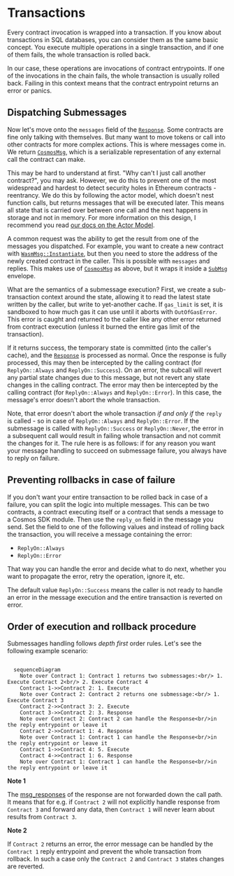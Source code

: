 <SectionLabel chapter="core" section="architecture"></SectionLabel>

# Transactions

Every contract invocation is wrapped into a transaction. If you know about transactions in SQL
databases, you can consider them as the same basic concept. You execute multiple operations in a
single transaction, and if one of them fails, the whole transaction is rolled back.

In our case, these operations are invocations of contract entrypoints. If one of the invocations in
the chain fails, the whole transaction is usually rolled back. Failing in this context means that
the contract entrypoint returns an error or panics.

## Dispatching Submessages

Now let's move onto the `messages` field of the
[`Response`](https://docs.rs/cosmwasm-std/latest/cosmwasm_std/struct.Response.html). Some contracts
are fine only talking with themselves. But many want to move tokens or call into other contracts for
more complex actions. This is where messages come in. We return
[`CosmosMsg`](https://docs.rs/cosmwasm-std/latest/cosmwasm_std/enum.CosmosMsg.html), which is a
serializable representation of any external call the contract can make.

This may be hard to understand at first. "Why can't I just call another contract?", you may ask.
However, we do this to prevent one of the most widespread and hardest to detect security holes in
Ethereum contracts - reentrancy. We do this by following the actor model, which doesn't nest
function calls, but returns messages that will be executed later. This means all state that is
carried over between one call and the next happens in storage and not in memory. For more
information on this design, I recommend you read [our docs on the Actor Model](./actor-model).

A common request was the ability to get the result from one of the messages you dispatched. For
example, you want to create a new contract with
[`WasmMsg::Instantiate`](https://docs.rs/cosmwasm-std/latest/cosmwasm_std/enum.WasmMsg.html#variant.Instantiate),
but then you need to store the address of the newly created contract in the caller. This is possible
with `messages` and replies. This makes use of
[`CosmosMsg`](https://docs.rs/cosmwasm-std/latest/cosmwasm_std/enum.CosmosMsg.html) as above, but it
wraps it inside a [`SubMsg`](https://docs.rs/cosmwasm-std/latest/cosmwasm_std/struct.SubMsg.html)
envelope.

What are the semantics of a submessage execution? First, we create a sub-transaction context around
the state, allowing it to read the latest state written by the caller, but write to yet-another
cache. If `gas_limit` is set, it is sandboxed to how much gas it can use until it aborts with
`OutOfGasError`. This error is caught and returned to the caller like any other error returned from
contract execution (unless it burned the entire gas limit of the transaction).

If it returns success, the temporary state is committed (into the caller's cache), and the
[`Response`](https://docs.rs/cosmwasm-std/latest/cosmwasm_std/struct.Response.html) is processed as
normal. Once the response is fully processed, this may then be intercepted by the calling contract
(for `ReplyOn::Always` and `ReplyOn::Success`). On an error, the subcall will revert any partial
state changes due to this message, but not revert any state changes in the calling contract. The
error may then be intercepted by the calling contract (for `ReplyOn::Always` and `ReplyOn::Error`).
In this case, the message's error doesn't abort the whole transaction.

Note, that error doesn't abort the whole transaction _if and only if_ the `reply` is called - so in
case of `ReplyOn::Always` and `ReplyOn::Error`. If the submessage is called with `ReplyOn::Success`
or `ReplyOn::Never`, the error in a subsequent call would result in failing whole transaction and
not commit the changes for it. The rule here is as follows: if for any reason you want your message
handling to succeed on submessage failure, you always have to reply on failure.

## Preventing rollbacks in case of failure

If you don't want your entire transaction to be rolled back in case of a failure, you can split the
logic into multiple messages. This can be two contracts, a contract executing itself or a contract
that sends a message to a Cosmos SDK module. Then use the `reply_on` field in the message you send.
Set the field to one of the following values and instead of rolling back the transaction, you will
receive a message containing the error:

- `ReplyOn::Always`
- `ReplyOn::Error`

That way you can handle the error and decide what to do next, whether you want to propagate the
error, retry the operation, ignore it, etc.

The default value `ReplyOn::Success` means the caller is not ready to handle an error in the message
execution and the entire transaction is reverted on error.

## Order of execution and rollback procedure

Submessages handling follows _depth first_ order rules. Let's see the following example scenario:

```mermaid

  sequenceDiagram
    Note over Contract 1: Contract 1 returns two submessages:<br/> 1. Execute Contract 2<br/> 2. Execute Contract 4
    Contract 1->>Contract 2: 1. Execute
    Note over Contract 2: Contract 2 returns one submessage:<br/> 1. Execute Contract 3
    Contract 2->>Contract 3: 2. Execute
    Contract 3->>Contract 2: 3. Response
    Note over Contract 2: Contract 2 can handle the Response<br/>in the reply entrypoint or leave it
    Contract 2->>Contract 1: 4. Response
    Note over Contract 1: Contract 1 can handle the Response<br/>in the reply entrypoint or leave it
    Contract 1->>Contract 4: 5. Execute
    Contract 4->>Contract 1: 6. Response
    Note over Contract 1: Contract 1 can handle the Response<br/>in the reply entrypoint or leave it

```

**Note 1**

The [msg_responses](https://docs.rs/cosmwasm-std/latest/cosmwasm_std/struct.SubMsgResponse.html#structfield.msg_responses)
of the response are not forwarded down the call path. It means that for e.g. if `Contract 2` will not
explicitly handle response from `Contract 3` and forward any data, then `Contract 1` will never learn
about results from `Contract 3`.

**Note 2**

If `Contract 2` returns an error, the error message can be handled by the `Contract 1`
reply entrypoint and prevent the whole transaction from rollback. In such a case only the
`Contract 2` and `Contract 3` states changes are reverted.
